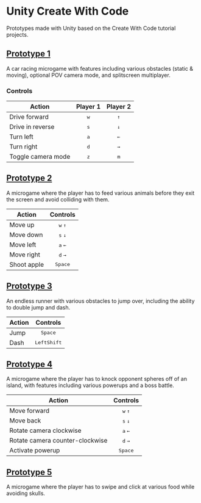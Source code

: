 # Unity Create With Code
Prototypes made with Unity based on the Create With Code tutorial projects.

## [Prototype 1](https://github.com/midgethetree/unity-create-with-code/tree/prototype-1)

A car racing microgame with features including various obstacles (static & moving), optional POV camera mode, and splitscreen multiplayer.

### Controls

| Action             | Player 1          | Player 2          |
|--------------------|:-----------------:|:-----------------:|
| Drive forward      | <kbd>w</kbd>      | <kbd>&uarr;</kbd> |
| Drive in reverse   | <kbd>s</kbd>      | <kbd>&darr;</kbd> |
| Turn left          | <kbd>a</kbd>      | <kbd>&larr;</kbd> |
| Turn right         | <kbd>d</kbd>      | <kbd>&rarr;</kbd> |
| Toggle camera mode | <kbd>z</kbd>      | <kbd>m</kbd>      |

## [Prototype 2](https://github.com/midgethetree/unity-create-with-code/tree/prototype-2)

A microgame where the player has to feed various animals before they exit the screen and avoid colliding with them.

| Action      | Controls                       |
|-------------|:------------------------------:|
| Move up     | <kbd>w</kbd> <kbd>&uarr;</kbd> |
| Move down   | <kbd>s</kbd> <kbd>&darr;</kbd> |
| Move left   | <kbd>a</kbd> <kbd>&larr;</kbd> |
| Move right  | <kbd>d</kbd> <kbd>&rarr;</kbd> |
| Shoot apple | <kbd>Space</kbd>               |

## [Prototype 3](https://github.com/midgethetree/unity-create-with-code/tree/prototype-3)

An endless runner with various obstacles to jump over, including the ability to double jump and dash.

| Action | Controls             |
|--------|:--------------------:|
| Jump   | <kbd>Space</kbd>     |
| Dash   | <kbd>LeftShift</kbd> |

## [Prototype 4](https://github.com/midgethetree/unity-create-with-code/tree/prototype-4)

A microgame where the player has to knock opponent spheres off of an island, with features including various powerups and a boss battle.

| Action                           | Controls                       |
|----------------------------------|:------------------------------:|
| Move forward                     | <kbd>w</kbd> <kbd>&uarr;</kbd> |
| Move back                        | <kbd>s</kbd> <kbd>&darr;</kbd> |
| Rotate camera clockwise          | <kbd>a</kbd> <kbd>&larr;</kbd> |
| Rotate camera counter-clockwise  | <kbd>d</kbd> <kbd>&rarr;</kbd> |
| Activate powerup                 | <kbd>Space</kbd>               |

## [Prototype 5](https://github.com/midgethetree/unity-create-with-code/tree/prototype-5)

A microgame where the player has to swipe and click at various food while avoiding skulls.
